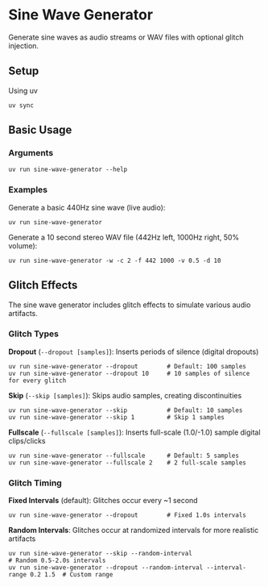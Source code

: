 # Sine Wave Generator
Generate sine waves as audio streams or WAV files with optional glitch injection.

## Setup
Using uv
```
uv sync
```

## Basic Usage

### Arguments
```
uv run sine-wave-generator --help
```

### Examples

Generate a basic 440Hz sine wave (live audio):
```
uv run sine-wave-generator
```

Generate a 10 second stereo WAV file (442Hz left, 1000Hz right, 50% volume):
```
uv run sine-wave-generator -w -c 2 -f 442 1000 -v 0.5 -d 10
```

## Glitch Effects

The sine wave generator includes glitch effects to simulate various audio artifacts.

### Glitch Types

**Dropout** (`--dropout [samples]`): Inserts periods of silence (digital dropouts)
```
uv run sine-wave-generator --dropout        # Default: 100 samples
uv run sine-wave-generator --dropout 10     # 10 samples of silence for every glitch
```

**Skip** (`--skip [samples]`): Skips audio samples, creating discontinuities
```
uv run sine-wave-generator --skip           # Default: 10 samples
uv run sine-wave-generator --skip 1         # Skip 1 samples
```

**Fullscale** (`--fullscale [samples]`): Inserts full-scale (1.0/-1.0) sample digital clips/clicks
```
uv run sine-wave-generator --fullscale      # Default: 5 samples
uv run sine-wave-generator --fullscale 2    # 2 full-scale samples
```

### Glitch Timing

**Fixed Intervals** (default): Glitches occur every ~1 second
```
uv run sine-wave-generator --dropout        # Fixed 1.0s intervals
```

**Random Intervals**: Glitches occur at randomized intervals for more realistic artifacts
```
uv run sine-wave-generator --skip --random-interval                    # Random 0.5-2.0s intervals
uv run sine-wave-generator --dropout --random-interval --interval-range 0.2 1.5  # Custom range
```
